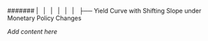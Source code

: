 ####### |   |   |   |   |   |   ├── Yield Curve with Shifting Slope under Monetary Policy Changes

*Add content here*